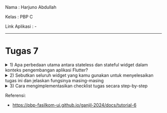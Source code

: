 Nama           : Harjuno Abdullah

Kelas          : PBP C

Link Aplikasi  : -

---
# Tugas 7
<details>
<summary>1) Apa perbedaan utama antara stateless dan stateful widget dalam konteks pengembangan aplikasi Flutter?</summary>

Jawaban nomor 1

</details>

<details>
<summary>2) Sebutkan seluruh widget yang kamu gunakan untuk menyelesaikan tugas ini dan jelaskan fungsinya masing-masing</summary>

Jawaban nomor 2

</details>

<details>
<summary>3) Cara mengimplementasikan checklist tugas secara step-by-step</summary>

Jawaban nomor 3

</details>

Referensi:
- https://pbp-fasilkom-ui.github.io/ganjil-2024/docs/tutorial-6